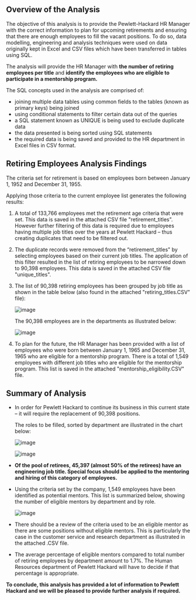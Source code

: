 ## Overview of the Analysis

The objective of this analysis is to provide the Pewlett-Hackard HR Manager with the correct information to plan for upcoming retirements and ensuring that there are enough employees to fill the vacant positions.
To do so, data modelling, engineering and analysis techniques were used on data originally kept in Excel and CSV files which have been transferred in tables using SQL.

The analysis will provide the HR Manager with **the number of retiring employees per title** and **identify the employees who are eligible to participate in a mentorship program.**

The SQL concepts used in the analysis are comprised of:
- joining multiple data tables using common fields to the tables (known as primary keys) being joined
- using conditional statements to filter certain data out of the queries
- a SQL statement known as UNIQUE is being used to exclude duplicate data
- the data presented is being sorted using SQL statements
- the required data is being saved and provided to the HR department in Excel files in CSV  format.

## Retiring Employees Analysis Findings

The criteria set for retirement is based on employees born between January 1, 1952 and December 31, 1955. 

Applying those criteria to the current employee list generates the following results:

1.  A total of 133,766 employees met the retirement age criteria that were set. 
    This data is saved in the attached CSV file "retirement_titles". 
    However further filtering of this data is required due to employees having multiple job titles over the years at Pewlett Hackard – thus creating duplicates that need to be filtered out.
    

2. The duplicate records were removed from the “retirement_titles" by selecting employees based on their current job titles. The application of this filter resulted in the list of retiring employees to be narrowed down to 90,398 employees. 
    This data is saved in the attached CSV file "unique_titles".
   
   
3. The list of 90,398 retiring employees has been grouped by job title as shown in the table below (also found in the attached "retiring_titles.CSV" file):
     
     ![image](https://user-images.githubusercontent.com/82583576/121682005-8247b580-ca89-11eb-999b-b308c021c8c9.png)

    The 90,398 employees are in the departments as illustrated below:
    
    ![image](https://user-images.githubusercontent.com/82583576/121755629-a9cc6b80-cae5-11eb-91a7-462428096d18.png)


    

4.  To plan for the future, the HR Manager has been provided with a list of employees who were born between January 1, 1965 and December 31, 1965 who are eligible for a mentorship program. There is a total of 1,549 employees with different job titles who are eligible for the mentorship program.
    This list is saved in the attached "mentorship_eligibility.CSV" file.
    
    
## Summary of Analysis
   
   - In order for Pewlett Hackard to continue its business in this current state – it will require the replacement of 90,398 positions.
   
     The roles to be filled, sorted by department are illustrated in the chart below:
   
     ![image](https://user-images.githubusercontent.com/82583576/121759939-223b2880-caf6-11eb-9512-ff25478fcaab.png)
   
     ![image](https://user-images.githubusercontent.com/82583576/121759960-3ed76080-caf6-11eb-96eb-a7a7e8ac8009.png)

  - **Of the pool of retirees, 45,397 (almost 50% of the retirees) have an engineering job title. Special focus should be applied to the mentoring and hiring of this category of employees.**
    
  - Using the criteria set by the company, 1,549 employees have been identified as potential mentors. This list is summarized below, showing the number of eligible mentors by department and by role.
    
     ![image](https://user-images.githubusercontent.com/82583576/121759378-6da00780-caf3-11eb-9474-52a530333327.png)
     
   - There should be a review of the criteria used to be an eligible mentor as there are some positions without eligible mentors. This is particularly the case in the customer service and research department as illustrated in the attached  .CSV file.
   
   - The average percentage of eligible mentors compared to total number of retiring employees by department amount to 1.7%. The Human Resources department of Pewlett Hackard will have to decide if that percentage is appropriate.    
   
**To conclude, this analysis has provided a lot of information to Pewlett Hackard and we will be pleased to provide further analysis if required.**











